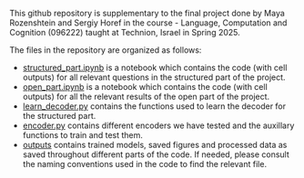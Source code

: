 This github repository is supplementary to the final project done by Maya Rozenshtein and Sergiy Horef in the course - Language, Computation and Cognition (096222) taught at Technion, Israel in Spring 2025.

The files in the repository are organized as follows:
- [structured_part.ipynb](./structured_part.ipynb) is a notebook which contains the code (with cell outputs) for all relevant questions in the structured part of the project.
- [open_part.ipynb](./open_part.ipynb) is a notebook which contains the code (with cell outputs) for all the relevant results of the open part of the project.
- [learn_decoder.py](./learn_decoder.py) contains the functions used to learn the decoder for the structured part.
- [encoder.py](./encoder.py) contains different encoders we have tested and the auxillary functions to train and test them.
- [outputs](./outputs) contains trained models, saved figures and processed data as saved throughout different parts of the code. If needed, please consult the naming conventions used in the code to find the relevant file.